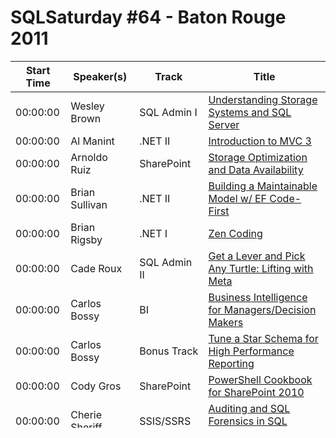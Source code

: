 # SQLSaturday #64 - Baton Rouge 2011
Start Time|Speaker(s)|Track|Title
---|---|---|---
00:00:00|Wesley Brown|SQL Admin I|[Understanding Storage Systems and SQL Server](28479.md)
00:00:00|Al Manint|.NET II|[Introduction to MVC 3](28633.md)
00:00:00|Arnoldo Ruiz|SharePoint|[Storage Optimization and Data Availability](28870.md)
00:00:00|Brian Sullivan|.NET II|[Building a Maintainable Model w/ EF Code-First](29099.md)
00:00:00|Brian Rigsby|.NET I|[Zen Coding](29285.md)
00:00:00|Cade Roux|SQL Admin II|[Get a Lever and Pick Any Turtle: Lifting with Meta](29366.md)
00:00:00|Carlos Bossy|BI|[Business Intelligence for Managers/Decision Makers](29411.md)
00:00:00|Carlos Bossy|Bonus Track|[Tune a Star Schema for High Performance Reporting](29412.md)
00:00:00|Cody  Gros|SharePoint|[PowerShell Cookbook for SharePoint 2010](29430.md)
00:00:00|Cherie Sheriff|SSIS/SSRS|[Auditing and SQL Forensics in SQL Server 2008 (r2)](29459.md)
00:00:00|Chris  Koenig|Windows Phone Garage|[Windows Phone Garage - Develop a Phone App](29476.md)
00:00:00|Cory Roth|SharePoint|[Getting the most out of SharePoint Search](29611.md)
00:00:00|Chander Dhall|.NET I|[MVc3 - Solid principles, IOC and ORM](29659.md)
00:00:00|Eric Trivette|SharePoint|[BCS Best Practices in SharePoint 2010](30093.md)
00:00:00|Ira Warren|SSIS/SSRS|[Creating a Metadata Mart w/ SSIS - Data Governance](30389.md)
00:00:00|Janis Griffin|SQL Admin II|[Looney Tuner?  No, there IS a method to my madness](30469.md)
00:00:00|Jose Chinchilla|SSIS/SSRS|[Learning SSIS under 1 hour](30631.md)
00:00:00|Jose Chinchilla|BI|[Designing and Optimizing SSAS Hierarchies](30633.md)
00:00:00|Jennifer McCown|SQL Admin II|[TSQL Brush-up: The Best Things You Forgot You Knew](30705.md)
00:00:00|Jennifer McCown|SQL Admin I|[Unraveling Tangled Code–Tale of Victory Over Chaos](30706.md)
00:00:00|John Welch|SSIS/SSRS|[Do More (ETL) with Less (Effort) - Automating SSIS](30968.md)
00:00:00|John Welch|BI|[Handling Advanced Data Warehouse Scenarios in SSIS](30970.md)
00:00:00|J Sawyer|Bonus Track|[Data in the Stream: Introducing StreamInsight](31074.md)
00:00:00|Justin Yesso|SSIS/SSRS|[SSRS for .Net Developers ](31166.md)
00:00:00|Kyle Kelin|.NET II|[Back to Basics - Threading in .NET](31376.md)
00:00:00|Chris Eargle|.NET II|[Fundamental OOP with C#](31469.md)
00:00:00|Chris Koenig|Windows Phone Garage|[Introduction to Windows Phone Development](31782.md)
00:00:00|Chris Koenig|Windows Phone Garage|[Windows Phone Demo Walk-through](31783.md)
00:00:00|Mike Huguet|.NET II|[Leveraging Open XML to Create More Dynamic Docs](31909.md)
00:00:00|Michael Moles|Bonus Track|[Introduction to Agile/Scrum](31959.md)
00:00:00|Peter Myers|SQL Admin I|[Developing Rich Reporting Services Visualizations](32285.md)
00:00:00|Peter Myers|BI|[Introduction to Analysis Services 2008 R2 Cubes](32289.md)
00:00:00|Ryan Duclos|Bonus Track|[Introduction to Windows Azure ](32471.md)
00:00:00|Ryan Duclos|Bonus Track|[Introduction to SQL Azure](32472.md)
00:00:00|Rob Vettor|.NET I|[Must-Know Design Patterns](32598.md)
00:00:00|Rob Vettor|.NET I|[EntityFramework 360: Getting Started](32599.md)
00:00:00|Ryan Richard|.NET I|[Using the MVVM pattern in Silverlight and WPF](32724.md)
00:00:00|Sean McCown|SQL Admin I|[Understanding Backups](32864.md)
00:00:00|Sean McCown|SQL Admin II|[Beginning Powershell for DBAs 1.0](32865.md)
00:00:00|Latish Sehgal|Bonus Track|[Extending Visual Studio  Sql Server Mgmt. Studio](32871.md)
00:00:00|Steve Jones|SQL Admin I|[The Top Ten SQL Server Skills You Need](32929.md)
00:00:00|Stacy Vicknair|.NET II|[Introduction to Visual Studio LightSwitch](33195.md)
00:00:00|Stuart Ainsworth|SQL Admin II|[Basic Guidelines for VLDB's](33255.md)
00:00:00|Kevin Boles|SQL Admin I|[SQL Server Partitioning from A to Z](33471.md)
00:00:00|Kevin Boles|SSIS/SSRS|[Advanced TSQL Solutions](33473.md)
00:00:00|Tim Costello|BI|[Visualizing SQL Saturday.](33632.md)
00:00:00|Victor Chataboon|SharePoint|[You want [Me] to do what?](33831.md)
00:00:00|William E Pearson III|BI|[An Overview of PowerPivot ](34258.md)
00:00:00|William E Pearson III|SharePoint|[An Overview of PowerPivot in SharePoint](34260.md)
00:00:00|William Assaf|SQL Admin II|[SQL Admin Best Practices with DMV's](34502.md)
00:00:00|Zain Naboulsi|.NET I|[Advanced Visual Studio Tips and Tricks](34524.md)
